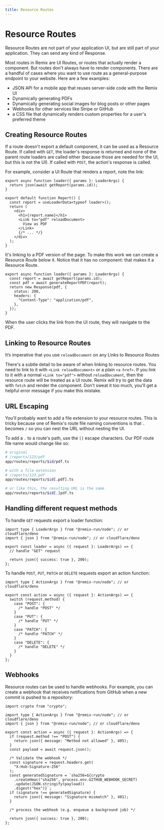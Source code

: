```yaml
---
title: Resource Routes
---
```


# Resource Routes

Resource Routes are not part of your application UI, but are still part of your application. They can send any kind of Response.

Most routes in Remix are UI Routes, or routes that actually render a component. But routes don't always have to render components. There are a handful of cases where you want to use route as a general-purpose endpoint to your website. Here are a few examples:

- JSON API for a mobile app that reuses server-side code with the Remix UI
- Dynamically generating PDFs
- Dynamically generating social images for blog posts or other pages
- Webhooks for other services like Stripe or GitHub
- a CSS file that dynamically renders custom properties for a user's preferred theme

## Creating Resource Routes

If a route doesn't export a default component, it can be used as a Resource Route. If called with `GET`, the loader's response is returned and none of the parent route loaders are called either (because those are needed for the UI, but this is not the UI). If called with `POST`, the action's response is called.

For example, consider a UI Route that renders a report, note the link:

```tsx filename=app/routes/reports/$id.js lines=[10-12]
export async function loader({ params }: LoaderArgs) {
  return json(await getReport(params.id));
}

export default function Report() {
  const report = useLoaderData<typeof loader>();
  return (
    <div>
      <h1>{report.name}</h1>
      <Link to="pdf" reloadDocument>
        View as PDF
      </Link>
      {/* ... */}
    </div>
  );
}
```

It's linking to a PDF version of the page. To make this work we can create a Resource Route below it. Notice that it has no component: that makes it a Resource Route.

```tsx filename=app/routes/reports/$id/pdf.ts
export async function loader({ params }: LoaderArgs) {
  const report = await getReport(params.id);
  const pdf = await generateReportPDF(report);
  return new Response(pdf, {
    status: 200,
    headers: {
      "Content-Type": "application/pdf",
    },
  });
}
```

When the user clicks the link from the UI route, they will navigate to the PDF.

## Linking to Resource Routes

<docs-error>It’s imperative that you use <code>reloadDocument</code> on any Links to Resource Routes</docs-error>

There's a subtle detail to be aware of when linking to resource routes. You need to link to it with `<Link reloadDocument>` or a plain `<a href>`. If you link to it with a normal `<Link to="pdf">` without `reloadDocument`, then the resource route will be treated as a UI route. Remix will try to get the data with `fetch` and render the component. Don't sweat it too much, you'll get a helpful error message if you make this mistake.

## URL Escaping

You'll probably want to add a file extension to your resource routes. This is tricky because one of Remix's route file naming conventions is that `.` becomes `/` so you can nest the URL without nesting the UI.

To add a `.` to a route's path, use the `[]` escape characters. Our PDF route file name would change like so:

```sh
# original
# /reports/123/pdf
app/routes/reports/$id/pdf.ts

# with a file extension
# /reports/123.pdf
app/routes/reports/$id[.pdf].ts

# or like this, the resulting URL is the same
app/routes/reports/$id[.]pdf.ts
```

## Handling different request methods

To handle `GET` requests export a loader function:

```tsx
import type { LoaderArgs } from "@remix-run/node"; // or cloudflare/deno
import { json } from "@remix-run/node"; // or cloudflare/deno

export const loader = async ({ request }: LoaderArgs) => {
  // handle "GET" request

  return json({ success: true }, 200);
};
```

To handle `POST`, `PUT`, `PATCH` or `DELETE` requests export an action function:

```tsx
import type { ActionArgs } from "@remix-run/node"; // or cloudflare/deno

export const action = async ({ request }: ActionArgs) => {
  switch (request.method) {
    case "POST": {
      /* handle "POST" */
    }
    case "PUT": {
      /* handle "PUT" */
    }
    case "PATCH": {
      /* handle "PATCH" */
    }
    case "DELETE": {
      /* handle "DELETE" */
    }
  }
};
```

## Webhooks

Resource routes can be used to handle webhooks. For example, you can create a webhook that receives notifications from GitHub when a new commit is pushed to a repository:

```tsx
import crypto from "crypto";

import type { ActionArgs } from "@remix-run/node"; // or cloudflare/deno
import { json } from "@remix-run/node"; // or cloudflare/deno

export const action = async ({ request }: ActionArgs) => {
  if (request.method !== "POST") {
    return json({ message: "Method not allowed" }, 405);
  }
  const payload = await request.json();

  /* Validate the webhook */
  const signature = request.headers.get(
    "X-Hub-Signature-256"
  );
  const generatedSignature = `sha256=${crypto
    .createHmac("sha256", process.env.GITHUB_WEBHOOK_SECRET)
    .update(JSON.stringify(payload))
    .digest("hex")}`;
  if (signature !== generatedSignature) {
    return json({ message: "Signature mismatch" }, 401);
  }

  /* process the webhook (e.g. enqueue a background job) */

  return json({ success: true }, 200);
};
```
